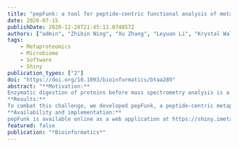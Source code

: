 ```yaml
---
title: "pepFunk: a tool for peptide-centric functional analysis of metaproteomic human gut microbiome studies"
date: 2020-07-15
publishDate: 2020-12-28T21:45:11.074857Z
authors: ["admin", "Zhibin Ning", "Xu Zhang", "Leyuan Li", "Krystal Walker", "Mathieu Lavallée-Adam", "Daniel Figeys"]
tags:
    - Metaproteomics
    - Microbiome
    - Software
    - Shiny 
publication_types: ["2"]
doi: "https://doi.org/10.1093/bioinformatics/btaa289"
abstract: "**Motivation:**
Enzymatic digestion of proteins before mass spectrometry analysis is a key process in metaproteomic workflows. Canonical metaproteomic data processing pipelines typically involve matching spectra produced by the mass spectrometer to a theoretical spectra database, followed by matching the identified peptides back to parent-proteins. However, the nature of enzymatic digestion produces peptides that can be found in multiple proteins due to conservation or chance, presenting difficulties with protein and functional assignment.
**Results:**
To combat this challenge, we developed pepFunk, a peptide-centric metaproteomic workflow focused on the analysis of human gut microbiome samples. Our workflow includes a curated peptide database annotated with Kyoto Encyclopedia of Genes and Genomes (KEGG) terms and a gene set variation analysis-inspired pathway enrichment adapted for peptide-level data. Analysis using our peptide-centric workflow is fast and highly correlated to a protein-centric analysis, and can identify more enriched KEGG pathways than analysis using protein-level data. Our workflow is open source and available as a web application or source code to be run locally.
**Availability and implementation:**
pepFunk is available online as a web application at https://shiny.imetalab.ca/pepFunk/ with open-source code available from https://github.com/northomics/pepFunk."
featured: false
publication: "*Bioinformatics*"
---
```


